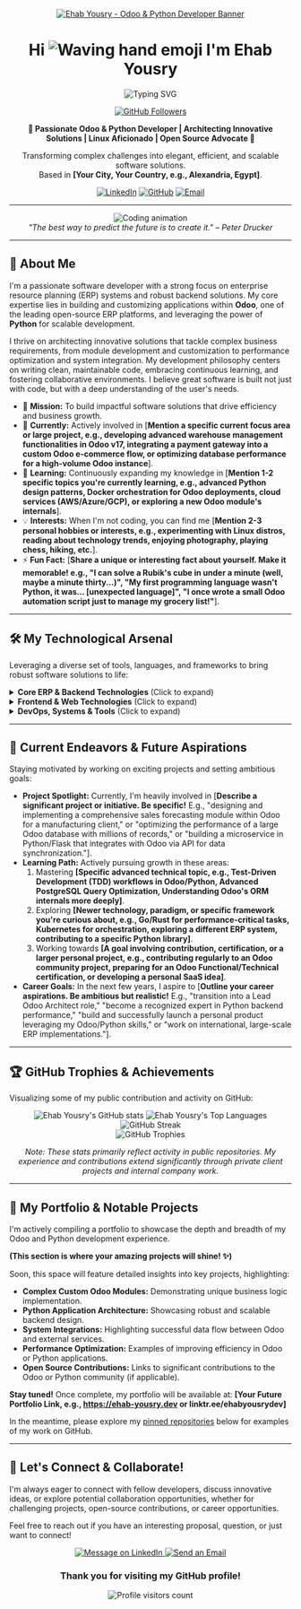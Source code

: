 <!-- ============================================== -->
<!-- 👋 Welcome to Ehab Yousry's Profile README! -->
<!-- ============================================== -->
<!--
  This file is a showcase of your skills and interests.
  Customize it to make it truly yours!

  💡 GUIDANCE:
  1. Fill in all the bracketed placeholders like `[Your City, Your Country]`.
  2. Update the image source links if you use your own custom images (especially the banner).
  3. Ensure your email address and other links are correct.
  4. Tailor the project spotlight, learning path, and fun fact to reflect *you*.
-->

<!-- ============================================== -->
<!-- 🖼️ Header Banner (Optional but Recommended) -->
<!-- ============================================== -->
<p align="center">
  <a href="https://github.com/Ehab211">
    <!--
      💡 ACTION:
      1. Create your banner image (e.g., 1280x300px, PNG or JPG recommended).
      2. Name it 'header_banner.png' (or your preferred name).
      3. Upload it to the root directory of this specific profile repository (Ehab211/Ehab211).
      4. The link below assumes the file is in the root of Ehab211/Ehab211 repository.
      5. If the image isn't uploaded yet, you can comment out the `<img>` tag or replace it with a simple text placeholder temporarily.
    -->
    <!-- Placeholder banner image path - assuming it's in the root of your profile repo -->
    <img src="https://raw.githubusercontent.com/Ehab211/Ehab211/main/2-2.gif" alt="Ehab Yousry - Odoo & Python Developer Banner">
    <!-- Alternative: Use a service like "Picsum Photos" or just a placeholder text if no banner yet -->
    <!-- <img src="https://via.placeholder.com/1280x300?text=Ehab+Yousry+-+Your+Profile+Banner" alt="Placeholder Banner"> -->
    <!-- Alternative: Simply remove the <img> tag and the <a> wrapper if no banner is planned -->
  </a>
</p>

<!-- ============================================== -->
<!-- 👋 Dynamic Heading and Introduction -->
<!-- ============================================== -->
<div align="center">
  <h1 align="center">
  Hi <img src="https://media.giphy.com/media/hvRJCLFzcasrR4ia7z/giphy.gif" width="30px" alt="Waving hand emoji"> I'm Ehab Yousry
  </h1>
  <p align="center">
    <img src="https://readme-typing-svg.demolab.com?font=Fira+Code&weight=500&pause=1000&center=true&width=435&lines=Welcome+to+my+GitHub+profile!;Odoo+Developer;Database+Engineer;Python+Developer" alt="Typing SVG" />
  </p>
  <p align="center">
    <a href="https://github.com/Ehab211">
      <img src="https://img.shields.io/github/followers/Ehab211?label=Follow&style=social" alt="GitHub Followers" />
    </a>
  </p>
  <p>
    <strong>🚀 Passionate Odoo & Python Developer | Architecting Innovative Solutions | Linux Aficionado | Open Source Advocate 🚀</strong>
  </p>
  <p>
    Transforming complex challenges into elegant, efficient, and scalable software solutions.<br> Based in <strong>[Your City, Your Country, e.g., Alexandria, Egypt]</strong>.
    <!-- 💡 ACTION: Replace "[Your City, Your Country, e.g., Alexandria, Egypt]" with your actual location -->
  </p>
</div>

<!-- ============================================== -->
<!-- 🔗 Social and Contact Badges -->
<!-- ============================================== -->
<!-- Using Shields.io for professional badges -->
<p align="center">
  <a href="https://www.linkedin.com/in/ihab-yousry-7b2b26205/" target="_blank" rel="noopener noreferrer"><img alt="LinkedIn" src="https://img.shields.io/badge/LinkedIn-%230077B5.svg?style=for-the-badge&logo=linkedin&logoColor=white"></a>
  <a href="https://github.com/Ehab211" target="_blank" rel="noopener noreferrer"><img alt="GitHub" src="https://img.shields.io/badge/GitHub-%23121011.svg?style=for-the-badge&logo=github&logoColor=white"></a>
  <!-- 💡 ACTION: Replace 'YOUR_ACTUAL_EMAIL@example.com' with your real email address -->
  <a href="mailto:YOUR_ACTUAL_EMAIL@example.com" target="_blank"><img alt="Email" src="https://img.shields.io/badge/Gmail-%23D14836.svg?style=for-the-badge&logo=gmail&logoColor=white"></a>
  <!-- 💡 ACTION: If you have a portfolio, uncomment the line below and replace 'YOUR_PORTFOLIO_WEBSITE_LINK' -->
  <!-- <a href="YOUR_PORTFOLIO_WEBSITE_LINK" target="_blank" rel="noopener noreferrer"><img alt="Portfolio" src="https://img.shields.io/badge/My_Portfolio-%23000000.svg?style=for-the-badge&logo=google-chrome&logoColor=white"></a> -->
</p>

<!-- Horizontal Separator -->
---

<!-- ============================================== -->
<!-- 📜 Quote and Animation -->
<!-- ============================================== -->
<div align="center">
  <!-- Coding related GIF -->
  <img src="https://media.giphy.com/media/L1R1tvI9svkIWwpVYr/giphy.gif" width="150" alt="Coding animation"/>
  <br>
  <!-- Your motivational quote -->
  <em>"The best way to predict the future is to create it." – Peter Drucker</em>
  <!-- Consider other quotes like "The function of a good software is to make the intricate obvious." -->
</div>

<!-- Horizontal Separator -->
---

<!-- ============================================== -->
<!-- 🌟 About Me Section -->
<!-- ============================================== -->
## 🌟 About Me

I'm a passionate software developer with a strong focus on enterprise resource planning (ERP) systems and robust backend solutions. My core expertise lies in building and customizing applications within **Odoo**, one of the leading open-source ERP platforms, and leveraging the power of **Python** for scalable development.

I thrive on architecting innovative solutions that tackle complex business requirements, from module development and customization to performance optimization and system integration. My development philosophy centers on writing clean, maintainable code, embracing continuous learning, and fostering collaborative environments. I believe great software is built not just with code, but with a deep understanding of the user's needs.

*   🎯 **Mission:** To build impactful software solutions that drive efficiency and business growth.
*   🔭 **Currently:** Actively involved in [**Mention a specific current focus area or large project, e.g., developing advanced warehouse management functionalities in Odoo v17, integrating a payment gateway into a custom Odoo e-commerce flow, or optimizing database performance for a high-volume Odoo instance**].
    <!-- 💡 ACTION: Describe what you are currently working on or focusing your learning/efforts -->
*   🌱 **Learning:** Continuously expanding my knowledge in [**Mention 1-2 specific topics you're currently learning, e.g., advanced Python design patterns, Docker orchestration for Odoo deployments, cloud services (AWS/Azure/GCP), or exploring a new Odoo module's internals**].
    <!-- 💡 ACTION: What specific technology, framework, concept are you digging into? -->
*   💡 **Interests:** When I'm not coding, you can find me [**Mention 2-3 personal hobbies or interests, e.g., experimenting with Linux distros, reading about technology trends, enjoying photography, playing chess, hiking, etc.**].
    <!-- 💡 ACTION: Add some personal touch! -->
*   ⚡ **Fun Fact:** [**Share a unique or interesting fact about yourself. Make it memorable! e.g., "I can solve a Rubik's cube in under a minute (well, maybe a minute thirty...)", "My first programming language wasn't Python, it was... [unexpected language]", "I once wrote a small Odoo automation script just to manage my grocery list!"**].
    <!-- 💡 ACTION: Add a fun and engaging fact! -->

<!-- Horizontal Separator -->
---

<!-- ============================================== -->
<!-- 🛠️ My Technological Arsenal -->
<!-- ============================================== -->
## 🛠️ My Technological Arsenal

Leveraging a diverse set of tools, languages, and frameworks to bring robust software solutions to life:

<!--
  💡 ACTION:
  - Ensure all icons here reflect technologies you *actively* use.
  - Add or remove icons as needed. Find icon names at https://www.devicon.dev/
  - Keep the width and height consistent (40px recommended).
  - The `rel="noreferrer"` is good for external links.
-->

<details>
  <summary><strong>Core ERP & Backend Technologies</strong> (Click to expand)</summary>
  <p>
    <!-- Align icons without extra <p> tags inside details for cleaner look -->
    <a href="https://www.odoo.com" target="_blank" rel="noreferrer"><img src="https://raw.githubusercontent.com/devicons/devicon/master/icons/odoo/odoo-original.svg" alt="Odoo" width="40" height="40"/></a>
    <a href="https://www.python.org" target="_blank" rel="noreferrer"><img src="https://raw.githubusercontent.com/devicons/devicon/master/icons/python/python-original-wordmark.svg" alt="Python" width="40" height="40"/></a>
    <a href="https://www.postgresql.org" target="_blank" rel="noreferrer"><img src="https://raw.githubusercontent.com/devicons/devicon/master/icons/postgresql/postgresql-original-wordmark.svg" alt="PostgreSQL" width="40" height="40"/></a>
    <!-- Add other relevant backend/DB icons: SQL, Django/Flask (if used heavily), Redis, etc. -->
    <!-- <img src="https://raw.githubusercontent.com/devicons/devicon/master/icons/django/django-original.svg" alt="Django" width="40" height="40"/> -->
  </p>
</details>

<details>
  <summary><strong>Frontend & Web Technologies</strong> (Click to expand)</summary>
  <p>
    <a href="https://developer.mozilla.org/en-US/docs/Web/JavaScript" target="_blank" rel="noreferrer"><img src="https://raw.githubusercontent.com/devicons/devicon/master/icons/javascript/javascript-original.svg" alt="JavaScript" width="40" height="40"/></a>
    <a href="https://developer.mozilla.org/en-US/docs/Web/HTML" target="_blank" rel="noreferrer"><img src="https://raw.githubusercontent.com/devicons/devicon/master/icons/html5/html5-original-wordmark.svg" alt="HTML5" width="40" height="40"/></a>
    <a href="https://www.w3.org/Style/CSS/Overview.en.html" target="_blank" rel="noreferrer"><img src="https://raw.githubusercontent.com/devicons/devicon/master/icons/css3/css3-original-wordmark.svg" alt="CSS3" width="40" height="40"/></a>
     <!-- Odoo uses QWeb templates often tied to XML -->
    <a href="https://developer.mozilla.org/en-US/docs/Web/XML" target="_blank" rel="noreferrer"><img src="https://raw.githubusercontent.com/devicons/devicon/master/icons/xml/xml-original.svg" alt="XML" width="40" height="40"/></a>
    <!-- Add specific frontend frameworks you use regularly with Odoo or independently -->
    <!-- <img src="https://raw.githubusercontent.com/devicons/devicon/master/icons/vuejs/vuejs-original-wordmark.svg" alt="Vue.js" width="40" height="40"/> -->
  </p>
</details>

<details>
  <summary><strong>DevOps, Systems & Tools</strong> (Click to expand)</summary>
  <p>
    <a href="https://www.linux.org/" target="_blank" rel="noreferrer"><img src="https://raw.githubusercontent.com/devicons/devicon/master/icons/linux/linux-original.svg" alt="Linux" width="40" height="40"/></a>
    <a href="https://www.docker.com/" target="_blank" rel="noreferrer"><img src="https://raw.githubusercontent.com/devicons/devicon/master/icons/docker/docker-original-wordmark.svg" alt="Docker" width="40" height="40"/></a>
    <a href="https://git-scm.com/" target="_blank" rel="noreferrer"><img src="https://raw.githubusercontent.com/devicons/devicon/master/icons/git/git-original-wordmark.svg" alt="Git" width="40" height="40"/></a>
    <a href="https://github.com/" target="_blank" rel="noreferrer"><img src="https://raw.githubusercontent.com/devicons/devicon/master/icons/github/github-original-wordmark.svg" alt="GitHub" width="40" height="40"/></a>
    <!-- Nginx is commonly used with Odoo -->
    <a href="https://www.nginx.com" target="_blank" rel="noreferrer"><img src="https://raw.githubusercontent.com/devicons/devicon/master/icons/nginx/nginx-original.svg" alt="Nginx" width="40" height="40"/></a>
     <!-- Popular Python/Odoo IDE -->
    <a href="https://code.visualstudio.com/" target="_blank" rel="noreferrer"><img src="https://raw.githubusercontent.com/devicons/devicon/master/icons/vscode/vscode-original-wordmark.svg" alt="VS Code" width="40" height="40"/></a>
     <!-- PyCharm is also very common for Odoo -->
     <!-- <a href="https://www.jetbrains.com/pycharm/" target="_blank" rel="noreferrer"><img src="https://raw.githubusercontent.com/devicons/devicon/master/icons/pycharm/pycharm-original-wordmark.svg" alt="PyCharm" width="40" height="40"/></a> -->
    <!-- Add other tools like Jenkins, Kubernetes, Ansible, different IDEs, etc. -->
  </p>
</details>

<!-- Horizontal Separator -->
---

<!-- ============================================== -->
<!-- 🚀 Current Endeavors & Future Aspirations -->
<!-- ============================================== -->
## 🚀 Current Endeavors & Future Aspirations

Staying motivated by working on exciting projects and setting ambitious goals:

*   **Project Spotlight:** Currently, I'm heavily involved in [**Describe a significant project or initiative. Be specific!** E.g., "designing and implementing a comprehensive sales forecasting module within Odoo for a manufacturing client," or "optimizing the performance of a large Odoo database with millions of records," or "building a microservice in Python/Flask that integrates with Odoo via API for data synchronization."].
    <!-- 💡 ACTION: Describe one or two major things you are working on or focused on RIGHT NOW -->
*   **Learning Path:** Actively pursuing growth in these areas:
    1.  Mastering **[Specific advanced technical topic, e.g., Test-Driven Development (TDD) workflows in Odoo/Python, Advanced PostgreSQL Query Optimization, Understanding Odoo's ORM internals more deeply]**.
        <!-- 💡 ACTION: Your primary learning goal -->
    2.  Exploring **[Newer technology, paradigm, or specific framework you're curious about, e.g., Go/Rust for performance-critical tasks, Kubernetes for orchestration, exploring a different ERP system, contributing to a specific Python library]**.
        <!-- 💡 ACTION: Your secondary learning area -->
    3.  Working towards **[A goal involving contribution, certification, or a larger personal project, e.g., contributing regularly to an Odoo community project, preparing for an Odoo Functional/Technical certification, or developing a personal SaaS idea]**.
        <!-- 💡 ACTION: A personal/professional growth goal -->
*   **Career Goals:** In the next few years, I aspire to [**Outline your career aspirations. Be ambitious but realistic!** E.g., "transition into a Lead Odoo Architect role," "become a recognized expert in Python backend performance," "build and successfully launch a personal product leveraging my Odoo/Python skills," or "work on international, large-scale ERP implementations."].
    <!-- 💡 ACTION: Where do you see your career heading? -->

<!-- Horizontal Separator -->
---

<!-- ============================================== -->
<!-- 🏆 GitHub Trophies & Achievements -->
<!-- ============================================== -->
## 🏆 GitHub Trophies & Achievements

Visualizing some of my public contribution and activity on GitHub:

<p align="center">
  <!-- GitHub Stats - Consistent Theme -->
  <img src="https://github-readme-stats.vercel.app/api?username=Ehab211&show_icons=true&locale=en&theme=dracula&hide_border=true&count_private=true&include_all_commits=true&line_height=21" alt="Ehab Yousry's GitHub stats" width="48%"/>
  <img src="https://github-readme-stats.vercel.app/api/top-langs/?username=Ehab211&layout=compact&locale=en&theme=dracula&hide_border=true&langs_count=10&card_width=320&count_private=true" alt="Ehab Yousry's Top Languages" width="48%"/>
  <br>
  <!-- Streak Stats - Matching or Complementary Theme (e.g., Dracula or GitHub Dark) -->
  <!-- Using dracula theme for consistency -->
  <img src="https://github-readme-streak-stats.herokuapp.com/?user=Ehab211&theme=dracula&hide_border=true&date_format=M%20j%5B%2C%20Y%5D" alt="GitHub Streak" />
  <br>
  <!-- GitHub Trophies - Matching or Complementary Theme (e.g., onedark, dark, or dracula if available/looks good) -->
   <!-- Using onedark with no frame/bg for clean integration -->
  <img src="https://github-profile-trophy.vercel.app/?username=Ehab211&theme=onedark&no-frame=true&no-bg=true&margin-w=15&margin-h=15&column=7" alt="GitHub Trophies"/>
   <!-- Alternatively, use the 'radical' theme if you prefer its style -->
   <!-- <img src="https://github-profile-trophy.vercel.app/?username=Ehab211&theme=radical&no-frame=true&no-bg=true&margin-w=15&margin-h=15&column=7" alt="GitHub Trophies"/> -->
</p>

<p align="center">
  <em>Note: These stats primarily reflect activity in public repositories. My experience and contributions extend significantly through private client projects and internal company work.</em>
</p>

<!-- Horizontal Separator -->
---

<!-- ============================================== -->
<!-- 💼 Portfolio & Notable Projects -->
<!-- ============================================== -->
## 💼 My Portfolio & Notable Projects

I'm actively compiling a portfolio to showcase the depth and breadth of my Odoo and Python development experience.

**(This section is where your amazing projects will shine! ✨)**

Soon, this space will feature detailed insights into key projects, highlighting:

*   **Complex Custom Odoo Modules:** Demonstrating unique business logic implementation.
*   **Python Application Architecture:** Showcasing robust and scalable backend design.
*   **System Integrations:** Highlighting successful data flow between Odoo and external services.
*   **Performance Optimization:** Examples of improving efficiency in Odoo or Python applications.
*   **Open Source Contributions:** Links to significant contributions to the Odoo or Python community (if applicable).

**Stay tuned!** Once complete, my portfolio will be available at:
**[Your Future Portfolio Link, e.g., https://ehab-yousry.dev or linktr.ee/ehabyousrydev]**
<!-- 💡 ACTION: Add your actual future portfolio link here and when it's ready! -->

In the meantime, please explore my <a href="https://github.com/Ehab211?tab=pinned" rel="noopener noreferrer">pinned repositories</a> below for examples of my work on GitHub.

<!-- Horizontal Separator -->
---

<!-- ============================================== -->
<!-- 🤝 Let's Connect & Collaborate -->
<!-- ============================================== -->
## 🤝 Let's Connect & Collaborate!

I'm always eager to connect with fellow developers, discuss innovative ideas, or explore potential collaboration opportunities, whether for challenging projects, open-source contributions, or career opportunities.

Feel free to reach out if you have an interesting proposal, question, or just want to connect!

<p align="center">
  <!-- Direct Message on LinkedIn Badge -->
  <a href="https://www.linkedin.com/in/ihab-yousry-7b2b26205/" target="_blank" rel="noopener noreferrer">
    <img src="https://img.shields.io/badge/MESSAGE%20ME%20ON-LinkedIn-0077b5?style=for-the-badge&logo=linkedin" alt="Message on LinkedIn">
  </a>
  <!-- Send an Email Badge -->
  <!-- 💡 ACTION: Replace 'YOUR_ACTUAL_EMAIL@example.com' with your real email address -->
  <a href="mailto:YOUR_ACTUAL_EMAIL@example.com" rel="noopener noreferrer">
    <img src="https://img.shields.io/badge/SEND%20ME%20AN-Email-D14836?style=for-the-badge&logo=gmail" alt="Send an Email">
  </a>
  <!-- Consider adding a Calendly/meeting link if applicable -->
  <!-- <a href="YOUR_CALENDLY_LINK" target="_blank"><img src="https://img.shields.io/badge/SCHEDULE%20A-Meeting-006BFF?style=for-the-badge&logo=calendly&logoColor=white" alt="Schedule a Meeting"></a> -->
</p>

<!-- ============================================== -->
<!-- 👋 Footer - Thank You and Visitor Count -->
<!-- ============================================== -->
<div align="center">
  <h3>Thank you for visiting my GitHub profile!</h3>
  <!-- Profile visitor counter - Keep this for a nice touch -->
  <img src="https://komarev.com/ghpvc/?username=Ehab211&label=PROFILE%20VISITORS&color=blueviolet&style=for-the-badge" alt="Profile visitors count"/>
</div>

<!-- ============================================== -->
<!-- 👋 End of README -->
<!-- ============================================== -->
